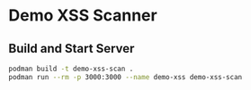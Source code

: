 # Demo XSS Scanner

## Build and Start Server

```sh
podman build -t demo-xss-scan .
podman run --rm -p 3000:3000 --name demo-xss demo-xss-scan
```